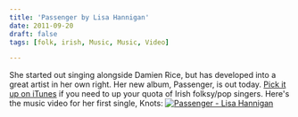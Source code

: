 ```yaml
---
title: 'Passenger by Lisa Hannigan'
date: 2011-09-20
draft: false
tags: [folk, irish, Music, Music, Video]

---
```


She started out singing alongside Damien Rice, but has developed into a great artist in her own right. Her new album, Passenger, is out today. [Pick it up on iTunes](http://click.linksynergy.com/fs-bin/stat?id=6PFrOqNV4B8&offerid=146261&type=3&subid=0&tmpid=1826&RD_PARM1=http%253A%252F%252Fitunes.apple.com%252Fca%252Falbum%252Fpassenger%252Fid459132250%253Fuo%253D4%2526partnerId%253D30) if you need to up your quota of Irish folksy/pop singers. Here's the music video for her first single, Knots: [![Passenger - Lisa Hannigan](http://ax.phobos.apple.com.edgesuite.net/images/web/linkmaker/badge_itunes-lrg.gif)](http://click.linksynergy.com/fs-bin/stat?id=6PFrOqNV4B8&offerid=146261&type=3&subid=0&tmpid=1826&RD_PARM1=http%253A%252F%252Fitunes.apple.com%252Fca%252Falbum%252Fpassenger%252Fid459132250%253Fuo%253D4%2526partnerId%253D30)